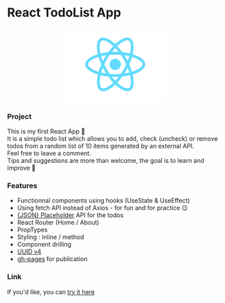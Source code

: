 # React TodoList App

<p align="center">
  <img width="240" src="react-logo.png">
</p>

### Project

This is my first React App :tada:  
It is a simple todo list which allows you to add, check (uncheck) or remove todos from a random list of 10 items generated by an external API.  
Feel free to leave a comment.  
Tips and suggestions are more than welcome, the goal is to learn and improve :rocket:

### Features

- Functionnal components using hooks (UseState & UseEffect)
- Using fetch API instead of Axios - for fun and for practice :wink:
- [{JSON} Placeholder](https://jsonplaceholder.typicode.com/) API for the todos
- React Router (Home / About)
- PropTypes
- Styling : inline / method
- Component drilling
- [UUID v4](https://www.npmjs.com/package/uuid)
- [gh-pages](https://www.npmjs.com/package/gh-pages) for publication

### Link

If you'd like, you can [try it here](https://epictete.github.io/react-todo/)
